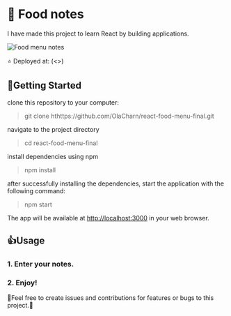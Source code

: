 # 🥧 Food notes
I have made this project to learn React by building applications.


![Food menu notes]()

⭐ Deployed at: (<>)

## 🚀Getting Started 

clone this repository to your computer:
> git clone hthttps://github.com/OlaCharn/react-food-menu-final.git
 
 navigate to the project directory
> cd react-food-menu-final

install dependencies using npm

>npm install

after successfully installing the dependencies, start the application with the following command:   

>npm start

The app will be available at [http://localhost:3000](http://localhost:3000) in your web browser.


## 👍Usage 

### 1.  **Enter your notes.** 
### 2.  **Enjoy!** 

🧡Feel free to create issues and contributions for features or bugs to this project.🧡
